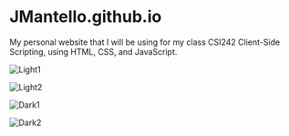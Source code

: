 # JMantello.github.io

My personal website that I will be using for my class CSI242 Client-Side Scripting, using HTML, CSS, and JavaScript.

![Light1](https://user-images.githubusercontent.com/38162257/151717283-10fbcd7a-7c84-4ea0-a5a0-28df7f9cbbeb.png)

![Light2](https://user-images.githubusercontent.com/38162257/151717275-e661260b-45a5-42f8-8088-07f997a1b719.png)

![Dark1](https://user-images.githubusercontent.com/38162257/151717278-00308b92-3937-4ab0-9d8d-54f2177e2d16.png)

![Dark2](https://user-images.githubusercontent.com/38162257/151717282-f823da0f-4809-4d04-a282-0e1a740d27ab.png)
